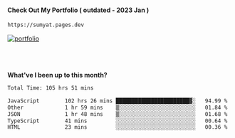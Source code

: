 #### Check Out My Portfolio ( outdated - 2023 Jan ) 
````bash
https://sumyat.pages.dev
````

<a href='https://sumyat.pages.dev/'>
    <img src='https://github.com/sumyat-aung/sumyat-aung/assets/108873224/c9b4f2be-c585-4dd3-84e1-692c3854a6d8' alt='portfolio' align='center' />
</a>


<br />
<br />


<br />
<br />

**What've I been up to this month?**

<!--START_SECTION:waka-->

```txt
Total Time: 105 hrs 51 mins

JavaScript        102 hrs 26 mins ███████████████████████▓░   94.99 %
Other             1 hr 59 mins    ▒░░░░░░░░░░░░░░░░░░░░░░░░   01.84 %
JSON              1 hr 48 mins    ▒░░░░░░░░░░░░░░░░░░░░░░░░   01.68 %
TypeScript        41 mins         ░░░░░░░░░░░░░░░░░░░░░░░░░   00.64 %
HTML              23 mins         ░░░░░░░░░░░░░░░░░░░░░░░░░   00.36 %
```

<!--END_SECTION:waka-->




